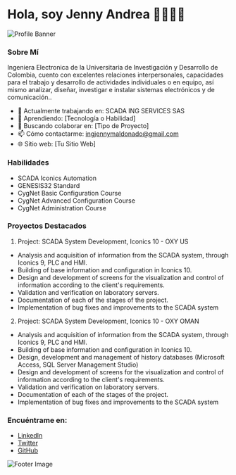 # Hola, soy Jenny Andrea 👨‍💻👩‍💻

![Profile Banner](https://example.com/tu-imagen-de-banner.jpg)

### Sobre Mí

Ingeniera Electronica de la Universitaria de Investigación y Desarrollo de Colombia, cuento con excelentes relaciones interpersonales, capacidades para el trabajo y desarrollo de actividades individuales o en equipo, así mismo analizar, diseñar, investigar e instalar
sistemas electrónicos y de comunicación..

- 🔭 Actualmente trabajando en: SCADA ING SERVICES SAS
- 🌱 Aprendiendo: [Tecnología o Habilidad]
- 👯 Buscando colaborar en: [Tipo de Proyecto]
- 📫 Cómo contactarme: ingjennymaldonado@gmail.com
- 🌐 Sitio web: [Tu Sitio Web]

### Habilidades

- SCADA Iconics Automation
- GENESIS32 Standard
- CygNet Basic Configuration Course
- CygNet Advanced Configuration Course
- CygNet Administration Course

### Proyectos Destacados

1. Project: SCADA System Development, Iconics 10 - OXY US
- 	Analysis and acquisition of information from the SCADA system, through Iconics 9, PLC and HMI. 
- 	Building of base information and configuration in Iconics 10.
- 	Design and development of screens for the visualization and control of information according to the client's requirements.
- 	Validation and verification on laboratory servers.
- 	Documentation of each of the stages of the project.
- 	Implementation of bug fixes and improvements to the SCADA system


2. Project: SCADA System Development, Iconics 10 - OXY OMAN
- 	Analysis and acquisition of information from the SCADA system, through Iconics 9, PLC and HMI. 
- 	Building of base information and configuration in Iconics 10.
- 	Design, development and management of history databases (Microsoft Access, SQL Server Management Studio)
- 	Design and development of screens for the visualization and control of information according to the client's requirements.
- 	Validation and verification on laboratory servers.
- 	Documentation of each of the stages of the project.
- 	Implementation of bug fixes and improvements to the SCADA system


### Encuéntrame en:

- [LinkedIn](https://linkedin.com/in/tu-usuario)
- [Twitter](https://twitter.com/tu-usuario)
- [GitHub](https://github.com/tu-usuario)

![Footer Image](https://example.com/tu-imagen-de-footer.jpg)
